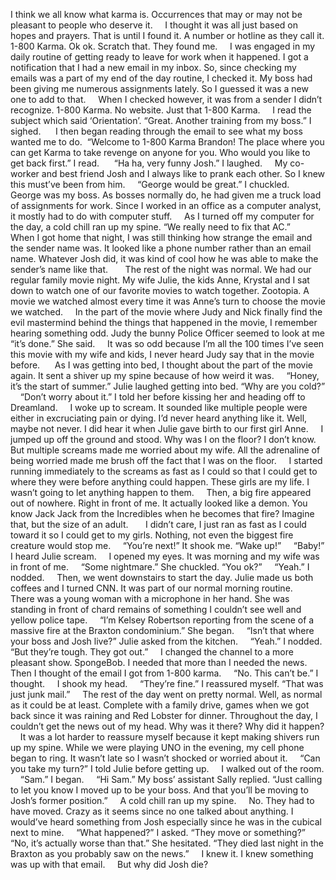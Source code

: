 I think we all know what karma is. Occurrences that may or may not be pleasant to people who deserve it. 
 
 
I thought it was all just based on hopes and prayers. That is until I found it. A number or hotline as they call it. 1-800 Karma. Ok ok. Scratch that. They found me.
 
 
I was engaged in my daily routine of getting ready to leave for work when it happened. I got a notification that I had a new email in my inbox. So, since checking my emails was a part of my end of the day routine, I checked it. My boss had been giving me numerous assignments lately. So I guessed it was a new one to add to that.
 
 
When I checked however, it was from a sender I didn’t recognize. 1-800 Karma. No website. Just that 1-800 Karma.
 
 
I read the subject which said ‘Orientation’. “Great. Another training from my boss.” I sighed.
 
 
 I then began reading through the email to see what my boss wanted me to do.  “Welcome to 1-800 Karma Brandon! The place where you can get Karma to take revenge on anyone for you. Who would you like to get back first.” I read.
 
 
 “Ha ha, very funny Josh.” I laughed. 
 
 
My co-worker and best friend Josh and I always like to prank each other. So I knew this must’ve been from him. 
 
 
“George would be great.” I chuckled. 
 
 
George was my boss. As bosses normally do, he had given me a truck load of assignments for work. Since I worked in an office as a computer analyst, it mostly had to do with computer stuff. 
 
 
As I turned off my computer for the day, a cold chill ran up my spine. “We really need to fix that AC.”
 
 
When I got home that night, I was still thinking how strange the email and the sender name was. It looked like a phone number rather than an email name. Whatever Josh did, it was kind of cool how he was able to make the sender’s name like that. 
 
 
 
The rest of the night was normal. We had our regular family movie night. My wife Julie, the kids Anne, Krystal and I sat down to watch one of our favorite movies to watch together. Zootopia. A movie we watched almost every time it was Anne’s turn to choose the movie we watched.
 
 
In the part of the movie where Judy and Nick finally find the evil mastermind behind the things that happened in the movie, I remember hearing something odd. Judy the bunny Police Officer seemed to look at me “it’s done.” She said.
 
 
It was so odd because I’m all the 100 times I’ve seen this movie with my wife and kids, I never heard Judy say that in the movie before.
 
 
 As I was getting into bed, I thought about the part of the movie again. It sent a shiver up my spine because of how weird it was.
 
 
“Honey, it’s the start of summer.” Julie laughed getting into bed. “Why are you cold?”
 
 
“Don’t worry about it.” I told her before kissing her and heading off to Dreamland. 
 
 
I woke up to scream. It sounded like multiple people were either in excruciating pain or dying. I’d never heard anything like it. Well, maybe not never. I did hear it when Julie gave birth to our first girl Anne. 
 
 
I jumped up off the ground and stood. Why was I on the floor? I don’t know. But multiple screams made me worried about my wife. All the adrenaline of being worried made me brush off the fact that I was on the floor. 
 
 
I started running immediately to the screams as fast as I could so that I could get to where they were before anything could happen. These girls are my life. I wasn’t going to let anything happen to them. 
 
 
Then, a big fire appeared out of nowhere. Right in front of me. It actually looked like a demon. You know Jack Jack from the Incredibles when he becomes that fire? Imagine that, but the size of an adult. 
 
 
 
I didn’t care, I just ran as fast as I could toward it so I could get to my girls. Nothing, not even the biggest fire creature would stop me. 
 
 
“You’re next!” It shook me. “Wake up!”
 
 
“Baby!” I heard Julie scream.
 
 
I opened my eyes. It was morning and my wife was in front of me. 
 
 
“Some nightmare.” She chuckled. “You ok?”
 
 
“Yeah.” I nodded. 
 
 
Then, we went downstairs to start the day. Julie made us both coffees and I turned CNN. It was part of our normal morning routine. 
 
 
There was a young woman with a microphone in her hand. She was standing in front of chard remains of something I couldn’t see well and yellow police tape. 
 
 
“I’m Kelsey Robertson reporting from the scene of a massive fire at the Braxton condominium.” She began.
 
 
“Isn’t that where your boss and Josh live?” Julie asked from the kitchen.
 
 
“Yeah.” I nodded. “But they’re tough. They got out.”
 
 
I changed the channel to a more pleasant show. SpongeBob. I needed that more than I needed the news. 
 
 
Then I thought of the email I got from 1-800 karma. 
 
 
“No. This can’t be.” I thought. 
 
 
I shook my head.
 
 
“They’re fine.” I reassured myself. “That was just junk mail.”
 
 
The rest of the day went on pretty normal. Well, as normal as it could be at least. Complete with a family drive, games when we got back since it was raining and Red Lobster for dinner. 
Throughout the day, I couldn’t get the news out of my head. Why was it there? Why did it happen?
 
 
It was a lot harder to reassure myself because it kept making shivers run up my spine. 
While we were playing UNO in the evening, my cell phone began to ring. It wasn’t late so I wasn’t shocked or worried about it. 
 
 
“Can you take my turn?” I told Julie before getting up. 
 
 
I walked out of the room. 
 
 
“Sam.” I began. 
 
 
“Hi Sam.” My boss’ assistant Sally replied. “Just calling to let you know I moved up to be your boss. And that you’ll be moving to Josh’s former position.”
 
 
A cold chill ran up my spine.
 
 
No. They had to have moved. Crazy as it seems since no one talked about anything. I would’ve heard something from Josh especially since he was in the cubical next to mine. 
 
 
“What happened?” I asked. “They move or something?”
 
 
“No, it’s actually worse than that.” She hesitated. “They died last night in the Braxton as you probably saw on the news.”
 
 
I knew it. I knew something was up with that email.
 
 
But why did Josh die?
